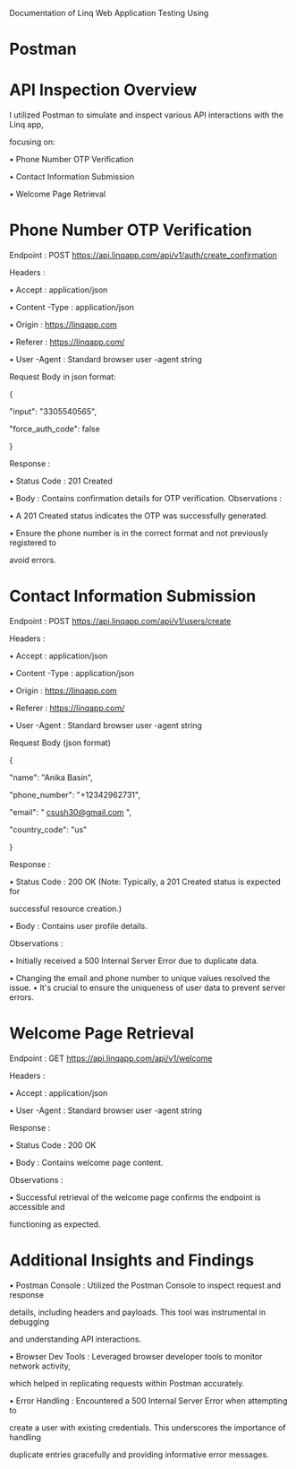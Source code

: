 Documentation of Linq Web Application Testing Using 

# Postman 

# API Inspection Overview 

I utilized Postman to simulate and inspect various API interactions with the Linq app, 

focusing on: 

• Phone Number OTP Verification 

• Contact Information Submission 

• Welcome Page Retrieval 

# Phone Number OTP Verification 

Endpoint : POST  https://api.linqapp.com/api/v1/auth/create_confirmation 

Headers :

• Accept : application/json 

• Content -Type : application/json 

• Origin : https://linqapp.com 

• Referer : https://linqapp.com/ 

• User -Agent : Standard browser user -agent string 

Request Body in json format: 

{

"input": "3305540565", 

"force_auth_code": false 

}

Response :

• Status Code : 201 Created 

• Body : Contains confirmation details for OTP verification. Observations :

• A 201 Created status indicates the OTP was successfully generated. 

• Ensure the phone number is in the correct format and not previously registered to 

avoid errors. 

# Contact Information Submission 

Endpoint : POST  https://api.linqapp.com/api/v1/users/create 

Headers :

• Accept : application/json 

• Content -Type : application/json 

• Origin : https://linqapp.com 

• Referer : https://linqapp.com/ 

• User -Agent : Standard browser user -agent string 

Request Body (json format) 

{

"name": "Anika Basin", 

"phone_number": "+12342962731", 

"email": " csush30@gmail.com ", 

"country_code": "us" 

}

Response :

• Status Code : 200 OK (Note: Typically, a 201 Created status is expected for 

successful resource creation.) 

• Body : Contains user profile details. 

Observations :

• Initially received a 500 Internal Server Error due to duplicate data. 

• Changing the email and phone number to unique values resolved the issue. • It's crucial to ensure the uniqueness of user data to prevent server errors. 

# Welcome Page Retrieval 

Endpoint : GET  https://api.linqapp.com/api/v1/welcome 

Headers :

• Accept : application/json 

• User -Agent : Standard browser user -agent string 

Response :

• Status Code : 200 OK 

• Body : Contains welcome page content. 

Observations :

• Successful retrieval of the welcome page confirms the endpoint is accessible and 

functioning as expected. 

# Additional Insights and Findings 

• Postman Console : Utilized the Postman Console to inspect request and response 

details, including headers and payloads. This tool was instrumental in debugging 

and understanding API interactions. 

• Browser Dev Tools : Leveraged browser developer tools to monitor network activity, 

which helped in replicating requests within Postman accurately. 

• Error Handling : Encountered a 500 Internal Server Error when attempting to 

create a user with existing credentials. This underscores the importance of handling 

duplicate entries gracefully and providing informative error messages.